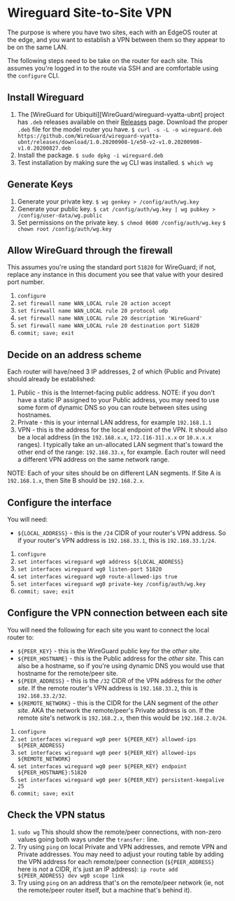 # Wireguard Site-to-Site VPN

The purpose is where you have two sites, each with an EdgeOS router at the edge,
and you want to establish a VPN between them so they appear to be on the same
LAN.

The following steps need to be take on the router for each site. This assumes
you're logged in to the route via SSH and are comfortable using the `configure`
CLI.

## Install Wireguard

1. The [WireGuard for Ubiquiti][WireGuard/wireguard-vyatta-ubnt] project has
`.deb` releases available on their
[Releases](https://github.com/WireGuard/wireguard-vyatta-ubnt/releases) page.
Download the proper `.deb` file for the model router you have.
   `$ curl -s -L -o wireguard.deb
   https://github.com/WireGuard/wireguard-vyatta-ubnt/releases/download/1.0.20200908-1/e50-v2-v1.0.20200908-v1.0.20200827.deb`
1. Install the package.
   `$ sudo dpkg -i wireguard.deb`
1. Test installation by making sure the `wg` CLI was installed.
   `$ which wg`

## Generate Keys

1. Generate your private key.
   `$ wg genkey > /config/auth/wg.key`
1. Generate your public key.
   `$ cat /config/auth/wg.key | wg pubkey > /config/user-data/wg.public`
1. Set permissions on the private key.
   `$ chmod 0600 /config/auth/wg.key`
   `$ chown root /config/auth/wg.key`

## Allow WireGuard through the firewall

This assumes you're using the standard port `51820` for WireGuard; if not,
replace any instance in this document you see that value with your desired port
number.

1. `configure`
1. `set firewall name WAN_LOCAL rule 20 action accept`
1. `set firewall name WAN_LOCAL rule 20 protocol udp`
1. `set firewall name WAN_LOCAL rule 20 description 'WireGuard'`
1. `set firewall name WAN_LOCAL rule 20 destination port 51820`
1. `commit; save; exit`

## Decide on an address scheme

Each router will have/need 3 IP addresses, 2 of which (Public and Private)
should already be established:
1. Public - this is the Internet-facing public address. NOTE: if you don't have
a static IP assigned to your Public address, you may need to use some form of
dynamic DNS so you can route between sites using hostnames.
1. Private - this is your internal LAN address, for example `192.168.1.1`
1. VPN - this is the address for the local endpoint of the VPN. It should also
be a local address (in the `192.168.x.x`, `172.[16-31].x.x` or `10.x.x.x`
ranges). I typically take an un-allocated LAN segment that's toward the other
end of the range: `192.168.33.x`, for example. Each router will need a different
VPN address on the same network range.

NOTE: Each of your sites should be on different LAN segments. If Site A is
`192.168.1.x`, then Site B should be `192.168.2.x`.

## Configure the interface

You will need:
- `${LOCAL_ADDRESS}` - this is the `/24` CIDR of your router's VPN address. So
  if your router's VPN address is `192.168.33.1`, this is `192.168.33.1/24`.

1. `configure`
1. `set interfaces wireguard wg0 address ${LOCAL_ADDRESS}`
1. `set interfaces wireguard wg0 listen-port 51820`
1. `set interfaces wireguard wg0 route-allowed-ips true`
1. `set interfaces wireguard wg0 private-key /config/auth/wg.key`
1. `commit; save; exit`

## Configure the VPN connection between each site

You will need the following for each site you want to connect the local router
to:
- `${PEER_KEY}` - this is the WireGuard public key for the *other site*.
- `${PEER_HOSTNAME}` - this is the Public address for the *other site*. This can
  also be a hostname, so if you're using dynamic DNS you would use that
  hostname for the remote/peer site.
- `${PEER_ADDRESS}` - this is the `/32` CIDR of the VPN address for the *other
  site*. If the remote router's VPN address is `192.168.33.2`, this is
  `192.168.33.2/32`.
- `${REMOTE_NETWORK}` - this is the CIDR for the LAN segment of the *other
  site*. AKA the network the remote/peer's Private address is on. If the remote
  site's network is `192.168.2.x`, then this would be `192.168.2.0/24`.

1. `configure`
1. `set interfaces wireguard wg0 peer ${PEER_KEY} allowed-ips ${PEER_ADDRESS}`
1. `set interfaces wireguard wg0 peer ${PEER_KEY} allowed-ips ${REMOTE_NETWORK}`
1. `set interfaces wireguard wg0 peer ${PEER_KEY} endpoint
${PEER_HOSTNAME}:51820`
1. `set interfaces wireguard wg0 peer ${PEER_KEY} persistent-keepalive 25`
1. `commit; save; exit`

## Check the VPN status

1. `sudo wg`
   This should show the remote/peer connections, with non-zero values going both
   ways under the `transfer:` line.
1. Try using `ping` on local Private and VPN addresses, and remote VPN and
Private addresses. You may need to adjust your routing table by adding the VPN
address for each remote/peer connection (`${PEER_ADDRESS}` here is *not* a CIDR,
it's just an IP address):
   `ip route add ${PEER_ADDRESS} dev wg0 scope link`
1. Try using `ping` on an address that's on the remote/peer network (ie, not the
remote/peer router itself, but a machine that's behind it).
